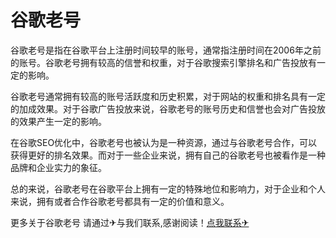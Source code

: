 # 谷歌老号

谷歌老号是指在谷歌平台上注册时间较早的账号，通常指注册时间在2006年之前的账号。谷歌老号拥有较高的信誉和权重，对于谷歌搜索引擎排名和广告投放有一定的影响。

谷歌老号通常拥有较高的账号活跃度和历史积累，对于网站的权重和排名具有一定的加成效果。对于谷歌广告投放来说，谷歌老号的账号历史和信誉也会对广告投放的效果产生一定的影响。

在谷歌SEO优化中，谷歌老号也被认为是一种资源，通过与谷歌老号合作，可以获得更好的排名效果。而对于一些企业来说，拥有自己的谷歌老号也被看作是一种品牌和企业实力的象征。

总的来说，谷歌老号在谷歌平台上拥有一定的特殊地位和影响力，对于企业和个人来说，拥有或者合作谷歌老号都具有一定的价值和意义。

更多关于谷歌老号 请通过✈与我们联系,感谢阅读！[点我联系✈](https://chat.G208.com)